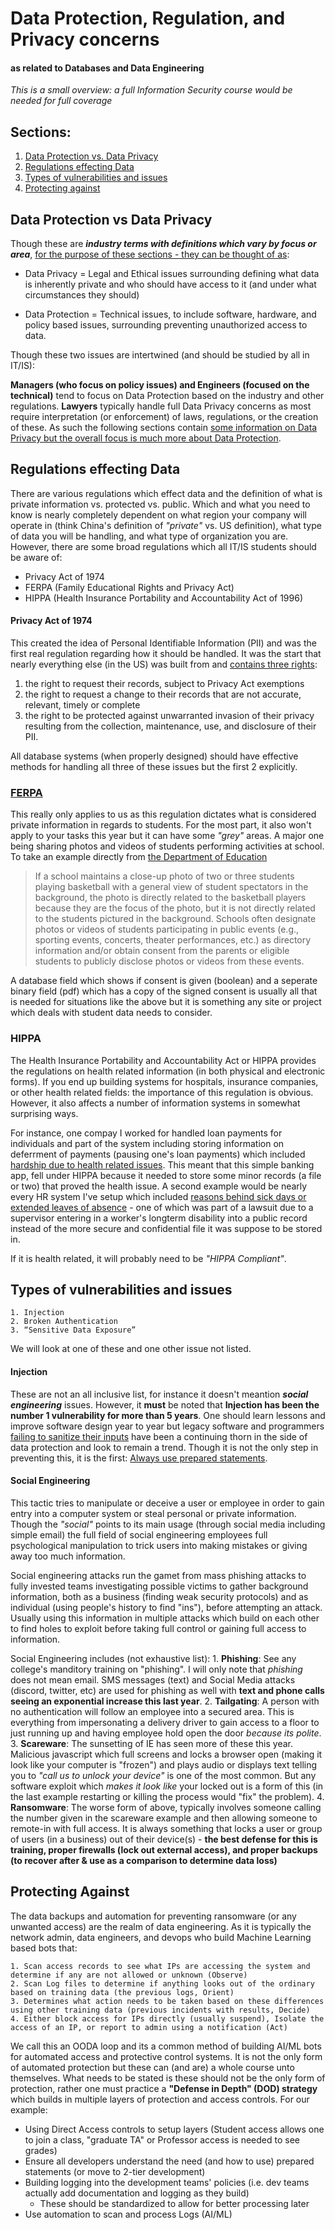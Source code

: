# Data Protection, Regulation, and Privacy concerns
#### as related to Databases and Data Engineering

*This is a small overview: a full Information Security course would be needed for full coverage*

## Sections:
1. [Data Protection vs. Data Privacy](#data-protection-vs-data-privacy)
2. [Regulations effecting Data](#regulations-effecting-data)
3. [Types of vulnerabilities and issues](#types-of-vulnerabilities-and-issues)
4. [Protecting against](#protecting-against)

## Data Protection vs Data Privacy

Though these are ***industry terms with definitions which vary by focus or area***, <ins>for the purpose of these sections - they can be thought of as</ins>:

- Data Privacy = Legal and Ethical issues surrounding defining what data is inherently private and who should have access to it (and under what circumstances they should)

- Data Protection = Technical issues, to include software, hardware, and policy based issues, surrounding preventing unauthorized access to data.

Though these two issues are intertwined (and should be studied by all in IT/IS):

**Managers (who focus on policy issues) and Engineers (focused on the technical)** tend to focus on Data Protection based on the industry and other regulations. **Lawyers** typically handle full Data Privacy concerns as most require interpretation (or enforcement) of laws, regulations, or the creation of these. As such the following sections contain <ins>some information on Data Privacy but the overall focus is much more about Data Protection</ins>.

## Regulations effecting Data

There are various regulations which effect data and the definition of what is private information vs. protected vs. public. Which and what you need to know is nearly completely dependent on what region your company will operate in (think China's definition of *"private"* vs. US definition), what type of data you will be handling, and what type of organization you are. However, there are some broad regulations which all IT/IS students should be aware of:

- Privacy Act of 1974 
- FERPA (Family Educational Rights and Privacy Act) 
- HIPPA (Health Insurance Portability and Accountability Act of 1996)

#### Privacy Act of 1974

This created the idea of Personal Identifiable Information (PII) and was the first real regulation regarding how it should be handled. It was the start that nearly everything else (in the US) was built from and [contains three rights](https://www.ssa.gov/privacy/privacy_act_1974.html):

  1. the right to request their records, subject to Privacy Act exemptions
  2. the right to request a change to their records that are not accurate, relevant, timely or complete
  3. the right to be protected against unwarranted invasion of their privacy resulting from the collection, maintenance, use, and disclosure of their PII.

All database systems (when properly designed) should have effective methods for handling all three of these issues but the first 2 explicitly. 

### [FERPA](https://www2.ed.gov/policy/gen/guid/fpco/ferpa/students.html)

This really only applies to us as this regulation dictates what is considered private information in regards to students. For the most part, it also won't apply to your tasks this year but it can have some *"grey"* areas. A major one being sharing photos and videos of students performing activities at school. To take an example directly from [the Department of Education](https://studentprivacy.ed.gov/faq/faqs-photos-and-videos-under-ferpa)

> If a school maintains a close-up photo of two or three students playing basketball with a general view of student spectators in the background, 
> the photo is directly related to the basketball players because they are the focus of the photo, but it is not directly related to the students 
> pictured in the background. Schools often designate photos or videos of students participating in public events (e.g., sporting events, concerts,
> theater performances, etc.) as directory information and/or obtain consent from the parents or eligible students to publicly disclose photos or
> videos from these events.

A database field which shows if consent is given (boolean) and a seperate binary field (pdf) which has a copy of the signed consent is usually all that is needed for situations like the above but it is something any site or project which deals with student data needs to consider. 

### HIPPA

The Health Insurance Portability and Accountability Act or HIPPA provides the regulations on health related information (in both physical and electronic forms). If you end up building systems for hospitals, insurance companies, or other health related fields: the importance of this regulation is obvious. However, it also affects a number of  information systems in somewhat surprising ways.

For instance, one compay I worked for handled loan payments for individuals and part of the system including storing information on deferrment of payments (pausing one's loan payments) which included <ins>hardship due to health related issues</ins>. This meant that this simple banking app, fell under HIPPA because it needed to store some minor records (a file or two) that proved the health issue. A second example would be nearly every HR system I've setup which included <ins>reasons behind sick days or extended leaves of absence</ins> - one of which was part of a lawsuit due to a supervisor entering in a worker's longterm disability into a public record instead of the more secure and confidential file it was suppose to be stored in.

If it is health related, it will probably need to be *"HIPPA Compliant"*.

## Types of vulnerabilities and issues

    1. Injection
    2. Broken Authentication
    3. “Sensitive Data Exposure”

We will look at one of these and one other issue not listed.

#### Injection
These are not an all inclusive list, for instance it doesn't meantion ***social engineering*** issues. However, it **must** be noted that **Injection has been the number 1 vulnerability for more than 5 years**. One should learn lessons and improve software design year to year but legacy software and programmers [failing to sanitize their inputs](https://www.explainxkcd.com/wiki/index.php/327:_Exploits_of_a_Mom) have been a continuing thorn in the side of data protection and look to remain a trend. Though it is not the only step in preventing this, it is the first: [Always use prepared statements](https://bobby-tables.com/).

#### Social Engineering
This tactic tries to manipulate or deceive a user or employee in order to gain entry into a computer system or steal personal or private information. Though the *"social"* points to its main usage (through social media including simple email) the full field of social engineering employees full psychological manipulation to trick users into making mistakes or giving away too much information.

Social engineering attacks run the gamet from mass phishing attacks to fully invested teams investigating possible victims to gather background information, both as a business (finding weak security protocols) and as individual (using people's history to find "ins"), before attempting an attack. Usually using this information in multiple attacks which build on each other to find holes to exploit before taking full control or gaining full access to information.

Social Engineering includes (not exhaustive list):
    1. **Phishing**: See any college's manditory training on "phishing". I will only note that *phishing* does not mean email. SMS messages (text) and Social Media attacks (discord, twitter, etc) are used for phishing as well with **text and phone calls seeing an exponential increase this last year**.
    2. **Tailgating**: A person with no authentication will follow an employee into a secured area. This is everything from impersonating a delivery driver to gain access to a floor to just running up and having employee hold open the door *because its polite*.
    3. **Scareware**: The sunsetting of IE has seen more of these this year. Malicious javascript which full screens and locks a browser open (making it look like your computer is "frozen") and plays audio or displays text telling you to *"call us to unlock your device"* is one of the most common. But any software exploit which *makes it look like* your locked out is a form of this (in the last example restarting or killing the process would "fix" the problem).
    4. **Ransomware**: The worse form of above, typically involves someone calling the number given in the scareware example and then allowing someone to remote-in with full access. It is always something that locks a user or group of users (in a business) out of their device(s) - **the best defense for this is training, proper firewalls (lock out external access), and proper backups (to recover after & use as a comparison to determine data loss)**

## Protecting Against

The data backups and automation for preventing ransomware (or any unwanted access) are the realm of data engineering. As it is typically the network admin, data engineers, and devops who build Machine Learning based bots that:

    1. Scan access records to see what IPs are accessing the system and determine if any are not allowed or unknown (Observe)
    2. Scan Log files to determine if anything looks out of the ordinary based on training data (the previous logs, Orient)
    3. Determines what action needs to be taken based on these differences using other training data (previous incidents with results, Decide)
    4. Either block access for IPs directly (usually suspend), Isolate the access of an IP, or report to admin using a notification (Act)

We call this an OODA loop and its a common method of building AI/ML bots for automated access and protective control systems. It is not the only form of automated protection but these can (and are) a whole course unto themselves. What needs to be stated is these should not be the only form of protection, rather one must practice a **"Defense in Depth" (DOD) strategy** which builds in multiple layers of protection and access controls. For our example:
- Using Direct Access controls to setup layers (Student access allows one to join a class, "graduate TA" or Professor access is needed to see grades)
- Ensure all developers understand the need (and how to use) prepared statements (or move to 2-tier development)
- Building logging into the development teams' policies (i.e. dev teams actually add documentation and logging as they build)
  - These should be standardized to allow for better processing later
- Use automation to scan and process Logs (AI/ML)

